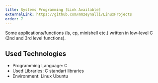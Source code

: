 ```yaml
---
title: Systems Programming [Link Available]
externalLink: https://github.com/mmzeynalli/LinuxProjects
order: 7
---
```


Some applications/functions (ls, cp, minishell etc.) written in low-level C (2nd and 3rd level functions).

## Used Technologies
* Programming Language: C
* Used Libraries: C standart libraries
* Environment: Linux Ubuntu

<br/>